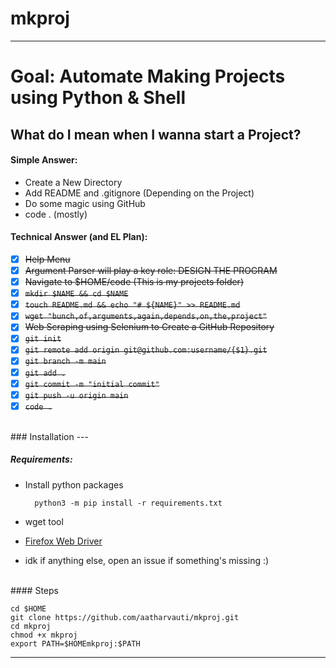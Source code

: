 # mkproj
---

# Goal: Automate Making Projects using Python & Shell

## What do I mean when I wanna start a Project?

#### Simple Answer:
- Create a New Directory
- Add README and .gitignore (Depending on the Project) 
- Do some magic using GitHub
- code . (mostly)

#### Technical Answer (and EL Plan):
- [x] ~~Help Menu~~
- [x] ~~Argument Parser will play a key role: DESIGN THE PROGRAM~~
- [x] ~~Navigate to $HOME/code (This is my projects folder)~~
- [x] ~~`mkdir $NAME && cd $NAME`~~
- [x] ~~`touch README.md && echo "# ${NAME}" >> README.md`~~
- [x] ~~`wget "bunch,of,arguments,again,depends,on,the,project"`~~
- [x] ~~Web Scraping using Selenium to Create a GitHub Repository~~
- [x] ~~`git init`~~
- [x] ~~`git remote add origin git@github.com:username/{$1}.git`~~
- [x] ~~`git branch -m main`~~
- [x] ~~`git add .`~~
- [x] ~~`git commit -m "initial commit"`~~
- [x] ~~`git push -u origin main`~~
- [x] ~~`code .`~~

<br>
### Installation
---

##### Requirements:
- Install python packages
	
		python3 -m pip install -r requirements.txt

- wget tool
- [Firefox Web Driver](https://dev.to/eugenedorfling/installing-the-firefox-web-driver-on-linux-for-selenium-d45)
- idk if anything else, open an issue if something's missing :)

<br>
#### Steps

	cd $HOME
	git clone https://github.com/aatharvauti/mkproj.git
	cd mkproj
	chmod +x mkproj
	export PATH=$HOMEmkproj:$PATH

---
